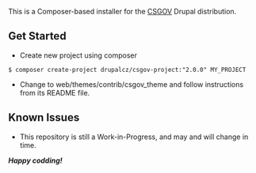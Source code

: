 This is a Composer-based installer for the [CSGOV](https://github.com/Drupalcz/csgov) Drupal distribution.

## Get Started

* Create new project using composer
```
$ composer create-project drupalcz/csgov-project:"2.0.0" MY_PROJECT
```

* Change to web/themes/contrib/csgov_theme and follow instructions from its README file.

## Known Issues

* This repository is still a Work-in-Progress, and may and will change in time.

***Happy codding!***
